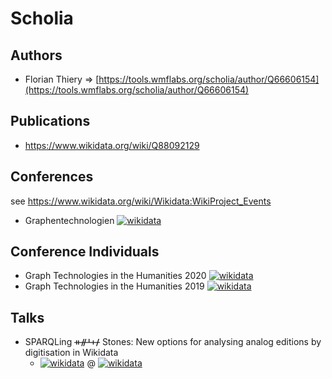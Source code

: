 # Scholia

## Authors

* Florian Thiery => [https://tools.wmflabs.org/scholia/author/Q66606154](https://tools.wmflabs.org/scholia/author/Q66606154)

## Publications

* https://www.wikidata.org/wiki/Q88092129

## Conferences

see https://www.wikidata.org/wiki/Wikidata:WikiProject_Events

* Graphentechnologien [![wikidata](https://img.shields.io/badge/Wikidata-Q88859517-blue.svg)](https://www.wikidata.org/wiki/Q88859517)

## Conference Individuals

* Graph Technologies in the Humanities 2020 [![wikidata](https://img.shields.io/badge/Wikidata-Q88860125-blue.svg)](https://www.wikidata.org/wiki/Q88860125)
* Graph Technologies in the Humanities 2019 [![wikidata](https://img.shields.io/badge/Wikidata-Q88864270-blue.svg)](https://www.wikidata.org/wiki/Q88864270)

## Talks

* SPARQLing ᚑᚌᚆᚐᚋ Stones: New options for analysing analog editions by digitisation in Wikidata
  * [![wikidata](https://img.shields.io/badge/Wikidata-Q88091985-blue.svg)](https://www.wikidata.org/wiki/Q88091985) @ [![wikidata](https://img.shields.io/badge/Wikidata-Q88860125-blue.svg)](https://www.wikidata.org/wiki/Q88860125)
